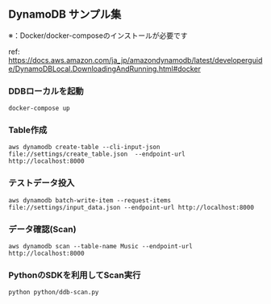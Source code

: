 ## DynamoDB サンプル集

※：Docker/docker-composeのインストールが必要です

ref: https://docs.aws.amazon.com/ja_jp/amazondynamodb/latest/developerguide/DynamoDBLocal.DownloadingAndRunning.html#docker

### DDBローカルを起動

```shell
docker-compose up
```

### Table作成
```shell
aws dynamodb create-table --cli-input-json file://settings/create_table.json  --endpoint-url http://localhost:8000
```

### テストデータ投入
```shell
aws dynamodb batch-write-item --request-items file://settings/input_data.json --endpoint-url http://localhost:8000
```

### データ確認(Scan)

```shell
aws dynamodb scan --table-name Music --endpoint-url http://localhost:8000
```

### PythonのSDKを利用してScan実行

```shell
python python/ddb-scan.py
```
